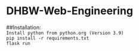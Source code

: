 # DHBW-Web-Engineering

##Installation: <br>
```Install python from python.org (Version 3.9)```<br>
```pip install -r requirements.txt```<br>
```flask run```